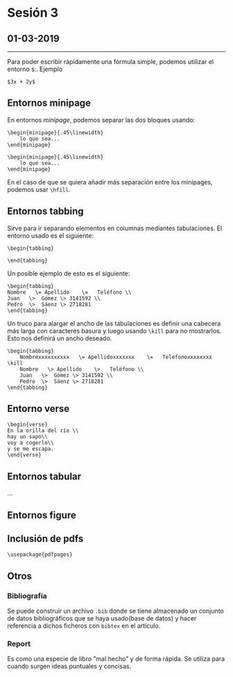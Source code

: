 # Sesión 3
## 01-03-2019

---

Para poder escribir rápidamente una fórmula simple, podemos utilizar el entorno `$`:. Ejemplo

    $3x + 2y$

## Entornos minipage

En entornos *minipage*, podemos separar las dos bloques usando:

    \begin{minipage}{.45\linewidth}
        lo que sea...
    \end{minipage}

    \begin{minipage}{.45\linewidth}
        lo que sea...
    \end{minipage}

En el caso de que se quiera añadir más separación entre los minipages, podemos usar `\hfill`.

## Entornos tabbing

Sirve para ir separando elementos en columnas mediantes tabulaciones. El entorno usado es el siguiente:

    \begin{tabbing}

    \end{tabbing}

Un posible ejemplo de esto es el siguiente:

    \begin{tabbing}
    Nombre   \= Apellido    \=   Teléfono \\
    Juan   \>  Gómez \> 3141592 \\
    Pedro  \>  Sáenz \> 2718281
    \end{tabbing}

Un truco para alargar el ancho de las tabulaciones es definir una cabecera más larga con caracteres
basura y luego usando `\kill` para no mostrarlos. Esto nos definirá un ancho deseado.

    \begin{tabbing}
    	Nombrexxxxxxxxxx   \= Apellidoxxxxxxx    \=   Teléfonoxxxxxxxx  \kill
    	Nombre   \> Apellido    \>   Teléfono \\
    	Juan   \>  Gómez \> 3141592 \\
    	Pedro  \>  Sáenz \> 2718281
    \end{tabbing}

## Entorno verse

    \begin{verse}
    En la orilla del rí­o \\
    hay un sapo\\
    voy a cogerlo\\
    y se me escapa.
    \end{verse}

## Entornos tabular

...


## Entornos figure

## Inclusión de pdfs

    \usepackage{pdfpages}


## Otros

### Bibliografía

Se puede construir un archivo `.bib` donde se tiene almacenado un conjunto de datos bibliográficos que se haya usado(base de datos) y hacer referencia a dichos ficheros con `bibtex` en el artículo.

### Report

Es como una especie de libro "mal hecho" y de forma rápida. Se utiliza para cuando surgen ideas puntuales y concisas.
